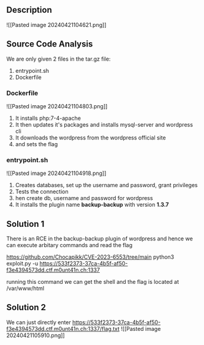 
## Description

![[Pasted image 20240421104621.png]]

## Source Code Analysis

We are only given 2 files in the tar.gz file: 
1) entrypoint.sh
2) Dockerfile
### Dockerfile

![[Pasted image 20240421104803.png]]
1) It installs php:7-4-apache
2) It then updates it's packages and installs mysql-server and wordpress cli
3) It downloads the wordpress from the wordpress official site
4) and sets the flag

### entrypoint.sh

![[Pasted image 20240421104918.png]]
1) Creates databases, set up the username and password, grant privileges
2) Tests the connection
3) hen create db, username and password for wordpress
4) It installs the plugin name **backup-backup** with version **1.3.7**

## Solution 1

There is an RCE in the backup-backup plugin of wordpress and hence we can execute arbitary commands and read the flag

https://github.com/Chocapikk/CVE-2023-6553/tree/main
python3 exploit.py -u https://533f2373-37ca-4b5f-af50-f3e4394573dd.ctf.m0unt41n.ch:1337

running this command we can get the shell and the flag is located at /var/www/html

## Solution 2

We can just directly enter https://533f2373-37ca-4b5f-af50-f3e4394573dd.ctf.m0unt41n.ch:1337/flag.txt
![[Pasted image 20240421105910.png]]